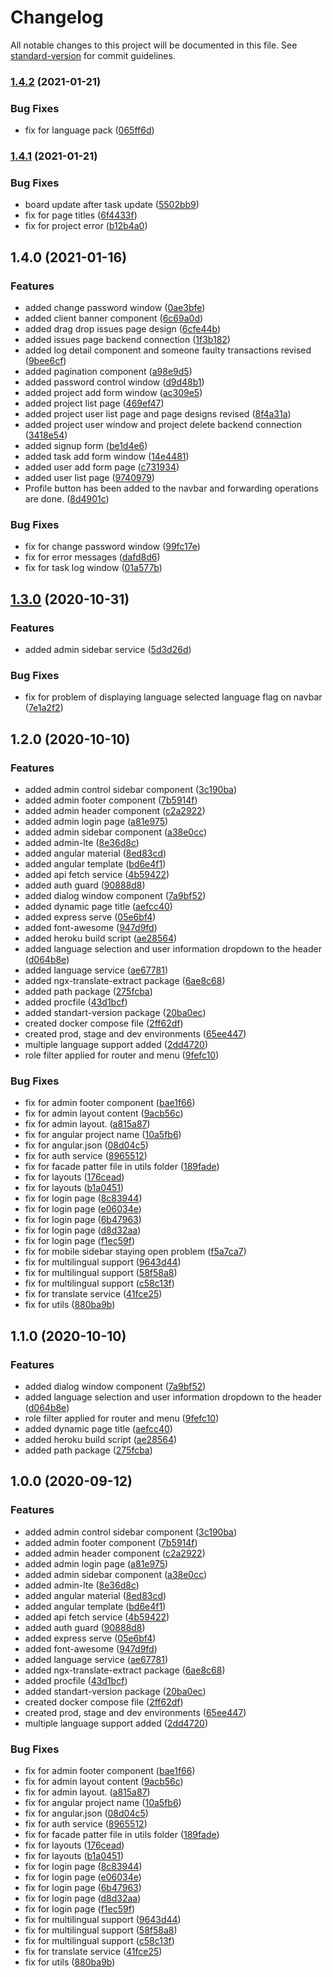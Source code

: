 # Changelog

All notable changes to this project will be documented in this file. See [standard-version](https://github.com/conventional-changelog/standard-version) for commit guidelines.

### [1.4.2](https://github.com/ismetkizgin/fi-website/compare/v1.4.1...v1.4.2) (2021-01-21)


### Bug Fixes

* fix for language pack ([065ff6d](https://github.com/ismetkizgin/fi-website/commit/065ff6dff6e70223df8d255ff1e35883a80e4cf6))

### [1.4.1](https://github.com/ismetkizgin/fi-website/compare/v1.4.0...v1.4.1) (2021-01-21)


### Bug Fixes

* board update after task update ([5502bb9](https://github.com/ismetkizgin/fi-website/commit/5502bb962edd4b376c318bd96b7dfb3dcb3b5601))
* fix for page titles ([6f4433f](https://github.com/ismetkizgin/fi-website/commit/6f4433f52c8ef25f41fda6d1977a740794b4afe8))
* fix for project error ([b12b4a0](https://github.com/ismetkizgin/fi-website/commit/b12b4a048bfa95fca8b6facc0ee78ce489989ce8))

## 1.4.0 (2021-01-16)


### Features

* added change password window ([0ae3bfe](https://github.com/ismetkizgin/fi-website/commit/0ae3bfee754c513802c91ace45135a0621bb5ea2))
* added client banner component ([6c69a0d](https://github.com/ismetkizgin/fi-website/commit/6c69a0d26a68bbaeaa4406ffb1810bcd95f6d088))
* added drag drop issues page design ([6cfe44b](https://github.com/ismetkizgin/fi-website/commit/6cfe44b5efade4eae1883be52787ce7681a7dcc2))
* added issues page backend connection ([1f3b182](https://github.com/ismetkizgin/fi-website/commit/1f3b182ab5eb9bcfcd1b9d4daeeb2bcd9c25a682))
* added log detail component and someone faulty transactions revised ([9bee6cf](https://github.com/ismetkizgin/fi-website/commit/9bee6cfb7083f1476c1f52980c5839a63fd18b7c))
* added pagination component ([a98e9d5](https://github.com/ismetkizgin/fi-website/commit/a98e9d58ca0b14398ebcc7254e55baee54f0dbe7))
* added password control window ([d9d48b1](https://github.com/ismetkizgin/fi-website/commit/d9d48b1c4df0cfe562bd3dca9a4be05927705c23))
* added project add form window ([ac309e5](https://github.com/ismetkizgin/fi-website/commit/ac309e55c288333be414cb35e153650ee9ff1804))
* added project list page ([469ef47](https://github.com/ismetkizgin/fi-website/commit/469ef47f524687ab2883c2bc1544ae7be9c85660))
* added project user list page and page designs revised ([8f4a31a](https://github.com/ismetkizgin/fi-website/commit/8f4a31a49864b37a6fdee087454fdb858c15f9ae))
* added project user window and project delete backend connection ([3418e54](https://github.com/ismetkizgin/fi-website/commit/3418e54d6a4a7040255457fba88c11f0ee8d333f))
* added signup form ([be1d4e6](https://github.com/ismetkizgin/fi-website/commit/be1d4e6e3622d61413da00164f49aa55214ca94d))
* added task add form window ([14e4481](https://github.com/ismetkizgin/fi-website/commit/14e4481f672bf693185dbd50ddedd7433e9e8291))
* added user add form page ([c731934](https://github.com/ismetkizgin/fi-website/commit/c731934e47fbf8c87939720cb8b6eeff6648eaec))
* added user list page ([9740979](https://github.com/ismetkizgin/fi-website/commit/9740979308f1cd09a156066265b455b44ded952c))
* Profile button has been added to the navbar and forwarding operations are done. ([8d4901c](https://github.com/ismetkizgin/fi-website/commit/8d4901c2060457d04f7332736a5fd82f7fd444f6))


### Bug Fixes

* fix for change password window ([99fc17e](https://github.com/ismetkizgin/fi-website/commit/99fc17ee8305cff25c322beb4c09f1014c282d9d))
* fix for error messages ([dafd8d6](https://github.com/ismetkizgin/fi-website/commit/dafd8d63cfd533c425fb17779195bac14e3c43a8))
* fix for task log window ([01a577b](https://github.com/ismetkizgin/fi-website/commit/01a577bcb39181d62ae449e32efcc45ea77eaa3f))

## [1.3.0](https://github.com/ismetkizgin/AdminLTE-Starting-Kit-Angularjs/compare/v1.2.0...v1.3.0) (2020-10-31)


### Features

* added admin sidebar service ([5d3d26d](https://github.com/ismetkizgin/AdminLTE-Starting-Kit-Angularjs/commit/5d3d26da63d6847054e826028a8e00b822c540cd))


### Bug Fixes

* fix for problem of displaying language selected language flag on navbar ([7e1a2f2](https://github.com/ismetkizgin/AdminLTE-Starting-Kit-Angularjs/commit/7e1a2f23184234ce8737028fdf0e4ba3f78574c8))

## 1.2.0 (2020-10-10)


### Features

* added admin control sidebar component ([3c190ba](https://github.com/ismetkizgin/AdminLTE-Starting-Kit-Angularjs/commit/3c190ba5f6653766236dd0146cfad3f6e6717302))
* added admin footer component ([7b5914f](https://github.com/ismetkizgin/AdminLTE-Starting-Kit-Angularjs/commit/7b5914fd8d50b1f61abda77943a0a1041b47f764))
* added admin header component ([c2a2922](https://github.com/ismetkizgin/AdminLTE-Starting-Kit-Angularjs/commit/c2a2922a5f367f0e48255f7a68564f97090456a0))
* added admin login page ([a81e975](https://github.com/ismetkizgin/AdminLTE-Starting-Kit-Angularjs/commit/a81e97503fc030401dd19eb6f740df2883647df9))
* added admin sidebar component ([a38e0cc](https://github.com/ismetkizgin/AdminLTE-Starting-Kit-Angularjs/commit/a38e0cccb65fe4b965c8cb5365d59b4662298f7b))
* added admin-lte ([8e36d8c](https://github.com/ismetkizgin/AdminLTE-Starting-Kit-Angularjs/commit/8e36d8c95d502037ac1fe7fbe166606fabcb3524))
* added angular material ([8ed83cd](https://github.com/ismetkizgin/AdminLTE-Starting-Kit-Angularjs/commit/8ed83cd31858da5a6d5ecf328502d70043bb928e))
* added angular template ([bd6e4f1](https://github.com/ismetkizgin/AdminLTE-Starting-Kit-Angularjs/commit/bd6e4f15706acb79ea83acaba9948dce99e07244))
* added api fetch service ([4b59422](https://github.com/ismetkizgin/AdminLTE-Starting-Kit-Angularjs/commit/4b59422981c2db934c0c28a19ef78d6fc32d624d))
* added auth guard ([90888d8](https://github.com/ismetkizgin/AdminLTE-Starting-Kit-Angularjs/commit/90888d802349f327dc028d2bd4a8d0a0cd00ea08))
* added dialog window component ([7a9bf52](https://github.com/ismetkizgin/AdminLTE-Starting-Kit-Angularjs/commit/7a9bf527937191440adc1515c5819bb24c987f6e))
* added dynamic page title ([aefcc40](https://github.com/ismetkizgin/AdminLTE-Starting-Kit-Angularjs/commit/aefcc40a6a91c21327ab276cc3bc638e7b3e1279))
* added express serve ([05e6bf4](https://github.com/ismetkizgin/AdminLTE-Starting-Kit-Angularjs/commit/05e6bf417de8e29e3a4e019b3bea73e73329782c))
* added font-awesome ([947d9fd](https://github.com/ismetkizgin/AdminLTE-Starting-Kit-Angularjs/commit/947d9fd760301cb72d73019853fb7dcb8adec973))
* added heroku build script ([ae28564](https://github.com/ismetkizgin/AdminLTE-Starting-Kit-Angularjs/commit/ae285642898c022f7acdac4bac208845c821527d))
* added language selection and user information dropdown to the header ([d064b8e](https://github.com/ismetkizgin/AdminLTE-Starting-Kit-Angularjs/commit/d064b8e2f3d86803107d246316c3be183f99478b))
* added language service ([ae67781](https://github.com/ismetkizgin/AdminLTE-Starting-Kit-Angularjs/commit/ae67781b5c12e14cb8184158452ce45299fb1f84))
* added ngx-translate-extract package ([6ae8c68](https://github.com/ismetkizgin/AdminLTE-Starting-Kit-Angularjs/commit/6ae8c68269ebb15cc1098ac4f1a80202f39bbf07))
* added path package ([275fcba](https://github.com/ismetkizgin/AdminLTE-Starting-Kit-Angularjs/commit/275fcbae86932989a181cb09a5e205558a7900d5))
* added procfile ([43d1bcf](https://github.com/ismetkizgin/AdminLTE-Starting-Kit-Angularjs/commit/43d1bcf16306280f73f24d98bd4ae90301ac487e))
* added standart-version package ([20ba0ec](https://github.com/ismetkizgin/AdminLTE-Starting-Kit-Angularjs/commit/20ba0ec42c911202c4b6a372dcd51cbec6bf85b9))
* created docker compose file ([2ff62df](https://github.com/ismetkizgin/AdminLTE-Starting-Kit-Angularjs/commit/2ff62df2c0adc1eee134ac866e6b8eb4549d0412))
* created prod, stage and dev environments ([65ee447](https://github.com/ismetkizgin/AdminLTE-Starting-Kit-Angularjs/commit/65ee4473c4c41a96fdca69b609279071a2da3881))
* multiple language support added ([2dd4720](https://github.com/ismetkizgin/AdminLTE-Starting-Kit-Angularjs/commit/2dd4720b0026eddf7b62fb76a101da06b826342a))
* role filter applied for router and menu ([9fefc10](https://github.com/ismetkizgin/AdminLTE-Starting-Kit-Angularjs/commit/9fefc10c92d4bc062a6d1274b405a33d1474756a))


### Bug Fixes

* fix for admin footer component ([bae1f66](https://github.com/ismetkizgin/AdminLTE-Starting-Kit-Angularjs/commit/bae1f668e6e5731661452174dd2bbe11f0050f0c))
* fix for admin layout content ([9acb56c](https://github.com/ismetkizgin/AdminLTE-Starting-Kit-Angularjs/commit/9acb56c27a57100d4ac76b9448af641b735e61bb))
* fix for admin layout. ([a815a87](https://github.com/ismetkizgin/AdminLTE-Starting-Kit-Angularjs/commit/a815a87956749b69b40d2974704378510f3b2831))
* fix for angular project name ([10a5fb6](https://github.com/ismetkizgin/AdminLTE-Starting-Kit-Angularjs/commit/10a5fb68e48bb0ed5530baca8fc534dc031c32ac))
* fix for angular.json ([08d04c5](https://github.com/ismetkizgin/AdminLTE-Starting-Kit-Angularjs/commit/08d04c5af0b865acf7ed231fd652a1647c0d9481))
* fix for auth service ([8965512](https://github.com/ismetkizgin/AdminLTE-Starting-Kit-Angularjs/commit/8965512ef69dcc4c4726ff65ed003db27bc07e85))
* fix for facade patter file in utils folder ([189fade](https://github.com/ismetkizgin/AdminLTE-Starting-Kit-Angularjs/commit/189faded7e3ee7576f3df92a7bc2ce47f086e620))
* fix for layouts ([176cead](https://github.com/ismetkizgin/AdminLTE-Starting-Kit-Angularjs/commit/176cead1f961f0d5f754f4edd108ffe8f872e597))
* fix for layouts ([b1a0451](https://github.com/ismetkizgin/AdminLTE-Starting-Kit-Angularjs/commit/b1a045104b8fd62d3bf76762f112c3ee9a97182b))
* fix for login page ([8c83944](https://github.com/ismetkizgin/AdminLTE-Starting-Kit-Angularjs/commit/8c839442bc2face2dc2d4b42ea092a31f3e77642))
* fix for login page ([e06034e](https://github.com/ismetkizgin/AdminLTE-Starting-Kit-Angularjs/commit/e06034ea7d732dfc7575521fecced1184693c5d1))
* fix for login page ([6b47963](https://github.com/ismetkizgin/AdminLTE-Starting-Kit-Angularjs/commit/6b47963fa61563fd720a770edc5bf5fb5b0e4c19))
* fix for login page ([d8d32aa](https://github.com/ismetkizgin/AdminLTE-Starting-Kit-Angularjs/commit/d8d32aaa8a4f45f966c941e353137dfdb4b9f834))
* fix for login page ([f1ec59f](https://github.com/ismetkizgin/AdminLTE-Starting-Kit-Angularjs/commit/f1ec59f577e1edb7fcd8ed19063a9210f8c7f4f8))
* fix for mobile sidebar staying open problem ([f5a7ca7](https://github.com/ismetkizgin/AdminLTE-Starting-Kit-Angularjs/commit/f5a7ca709417cfc2b9f9c479897cd5014928005a))
* fix for multilingual support ([9643d44](https://github.com/ismetkizgin/AdminLTE-Starting-Kit-Angularjs/commit/9643d44ae20e6ef555c9d904eb84c596fb512140))
* fix for multilingual support ([58f58a8](https://github.com/ismetkizgin/AdminLTE-Starting-Kit-Angularjs/commit/58f58a82f8685c9b4008d6351b2880cb222e9f04))
* fix for multilingual support ([c58c13f](https://github.com/ismetkizgin/AdminLTE-Starting-Kit-Angularjs/commit/c58c13f45e95156025d465d3e87697fed45c1cb9))
* fix for translate service ([41fce25](https://github.com/ismetkizgin/AdminLTE-Starting-Kit-Angularjs/commit/41fce25fa15cebb637db4e0991f01532280fea2d))
* fix for utils ([880ba9b](https://github.com/ismetkizgin/AdminLTE-Starting-Kit-Angularjs/commit/880ba9b0423f1898662f99880c167c5b26a48035))

## 1.1.0 (2020-10-10)


### Features

* added dialog window component ([7a9bf52](https://github.com/ismetkizgin/AdminLTE-Starting-Kit-Angularjs/commit/7a9bf527937191440adc1515c5819bb24c987f6e))
* added language selection and user information dropdown to the header ([d064b8e](https://github.com/ismetkizgin/AdminLTE-Starting-Kit-Angularjs/commit/d064b8e2f3d86803107d246316c3be183f99478b))
* role filter applied for router and menu ([9fefc10](https://github.com/ismetkizgin/AdminLTE-Starting-Kit-Angularjs/commit/9fefc10c92d4bc062a6d1274b405a33d1474756a))
* added dynamic page title ([aefcc40](https://github.com/ismetkizgin/AdminLTE-Starting-Kit-Angularjs/commit/aefcc40a6a91c21327ab276cc3bc638e7b3e1279))
* added heroku build script ([ae28564](https://github.com/ismetkizgin/AdminLTE-Starting-Kit-Angularjs/commit/ae285642898c022f7acdac4bac208845c821527d))
* added path package ([275fcba](https://github.com/ismetkizgin/AdminLTE-Starting-Kit-Angularjs/commit/275fcbae86932989a181cb09a5e205558a7900d5))


## 1.0.0 (2020-09-12)


### Features

* added admin control sidebar component ([3c190ba](https://github.com/ismetkizgin/AdminLTE-Starting-Kit-Angularjs/commit/3c190ba5f6653766236dd0146cfad3f6e6717302))
* added admin footer component ([7b5914f](https://github.com/ismetkizgin/AdminLTE-Starting-Kit-Angularjs/commit/7b5914fd8d50b1f61abda77943a0a1041b47f764))
* added admin header component ([c2a2922](https://github.com/ismetkizgin/AdminLTE-Starting-Kit-Angularjs/commit/c2a2922a5f367f0e48255f7a68564f97090456a0))
* added admin login page ([a81e975](https://github.com/ismetkizgin/AdminLTE-Starting-Kit-Angularjs/commit/a81e97503fc030401dd19eb6f740df2883647df9))
* added admin sidebar component ([a38e0cc](https://github.com/ismetkizgin/AdminLTE-Starting-Kit-Angularjs/commit/a38e0cccb65fe4b965c8cb5365d59b4662298f7b))
* added admin-lte ([8e36d8c](https://github.com/ismetkizgin/AdminLTE-Starting-Kit-Angularjs/commit/8e36d8c95d502037ac1fe7fbe166606fabcb3524))
* added angular material ([8ed83cd](https://github.com/ismetkizgin/AdminLTE-Starting-Kit-Angularjs/commit/8ed83cd31858da5a6d5ecf328502d70043bb928e))
* added angular template ([bd6e4f1](https://github.com/ismetkizgin/AdminLTE-Starting-Kit-Angularjs/commit/bd6e4f15706acb79ea83acaba9948dce99e07244))
* added api fetch service ([4b59422](https://github.com/ismetkizgin/AdminLTE-Starting-Kit-Angularjs/commit/4b59422981c2db934c0c28a19ef78d6fc32d624d))
* added auth guard ([90888d8](https://github.com/ismetkizgin/AdminLTE-Starting-Kit-Angularjs/commit/90888d802349f327dc028d2bd4a8d0a0cd00ea08))
* added express serve ([05e6bf4](https://github.com/ismetkizgin/AdminLTE-Starting-Kit-Angularjs/commit/05e6bf417de8e29e3a4e019b3bea73e73329782c))
* added font-awesome ([947d9fd](https://github.com/ismetkizgin/AdminLTE-Starting-Kit-Angularjs/commit/947d9fd760301cb72d73019853fb7dcb8adec973))
* added language service ([ae67781](https://github.com/ismetkizgin/AdminLTE-Starting-Kit-Angularjs/commit/ae67781b5c12e14cb8184158452ce45299fb1f84))
* added ngx-translate-extract package ([6ae8c68](https://github.com/ismetkizgin/AdminLTE-Starting-Kit-Angularjs/commit/6ae8c68269ebb15cc1098ac4f1a80202f39bbf07))
* added procfile ([43d1bcf](https://github.com/ismetkizgin/AdminLTE-Starting-Kit-Angularjs/commit/43d1bcf16306280f73f24d98bd4ae90301ac487e))
* added standart-version package ([20ba0ec](https://github.com/ismetkizgin/AdminLTE-Starting-Kit-Angularjs/commit/20ba0ec42c911202c4b6a372dcd51cbec6bf85b9))
* created docker compose file ([2ff62df](https://github.com/ismetkizgin/AdminLTE-Starting-Kit-Angularjs/commit/2ff62df2c0adc1eee134ac866e6b8eb4549d0412))
* created prod, stage and dev environments ([65ee447](https://github.com/ismetkizgin/AdminLTE-Starting-Kit-Angularjs/commit/65ee4473c4c41a96fdca69b609279071a2da3881))
* multiple language support added ([2dd4720](https://github.com/ismetkizgin/AdminLTE-Starting-Kit-Angularjs/commit/2dd4720b0026eddf7b62fb76a101da06b826342a))


### Bug Fixes

* fix for admin footer component ([bae1f66](https://github.com/ismetkizgin/AdminLTE-Starting-Kit-Angularjs/commit/bae1f668e6e5731661452174dd2bbe11f0050f0c))
* fix for admin layout content ([9acb56c](https://github.com/ismetkizgin/AdminLTE-Starting-Kit-Angularjs/commit/9acb56c27a57100d4ac76b9448af641b735e61bb))
* fix for admin layout. ([a815a87](https://github.com/ismetkizgin/AdminLTE-Starting-Kit-Angularjs/commit/a815a87956749b69b40d2974704378510f3b2831))
* fix for angular project name ([10a5fb6](https://github.com/ismetkizgin/AdminLTE-Starting-Kit-Angularjs/commit/10a5fb68e48bb0ed5530baca8fc534dc031c32ac))
* fix for angular.json ([08d04c5](https://github.com/ismetkizgin/AdminLTE-Starting-Kit-Angularjs/commit/08d04c5af0b865acf7ed231fd652a1647c0d9481))
* fix for auth service ([8965512](https://github.com/ismetkizgin/AdminLTE-Starting-Kit-Angularjs/commit/8965512ef69dcc4c4726ff65ed003db27bc07e85))
* fix for facade patter file in utils folder ([189fade](https://github.com/ismetkizgin/AdminLTE-Starting-Kit-Angularjs/commit/189faded7e3ee7576f3df92a7bc2ce47f086e620))
* fix for layouts ([176cead](https://github.com/ismetkizgin/AdminLTE-Starting-Kit-Angularjs/commit/176cead1f961f0d5f754f4edd108ffe8f872e597))
* fix for layouts ([b1a0451](https://github.com/ismetkizgin/AdminLTE-Starting-Kit-Angularjs/commit/b1a045104b8fd62d3bf76762f112c3ee9a97182b))
* fix for login page ([8c83944](https://github.com/ismetkizgin/AdminLTE-Starting-Kit-Angularjs/commit/8c839442bc2face2dc2d4b42ea092a31f3e77642))
* fix for login page ([e06034e](https://github.com/ismetkizgin/AdminLTE-Starting-Kit-Angularjs/commit/e06034ea7d732dfc7575521fecced1184693c5d1))
* fix for login page ([6b47963](https://github.com/ismetkizgin/AdminLTE-Starting-Kit-Angularjs/commit/6b47963fa61563fd720a770edc5bf5fb5b0e4c19))
* fix for login page ([d8d32aa](https://github.com/ismetkizgin/AdminLTE-Starting-Kit-Angularjs/commit/d8d32aaa8a4f45f966c941e353137dfdb4b9f834))
* fix for login page ([f1ec59f](https://github.com/ismetkizgin/AdminLTE-Starting-Kit-Angularjs/commit/f1ec59f577e1edb7fcd8ed19063a9210f8c7f4f8))
* fix for multilingual support ([9643d44](https://github.com/ismetkizgin/AdminLTE-Starting-Kit-Angularjs/commit/9643d44ae20e6ef555c9d904eb84c596fb512140))
* fix for multilingual support ([58f58a8](https://github.com/ismetkizgin/AdminLTE-Starting-Kit-Angularjs/commit/58f58a82f8685c9b4008d6351b2880cb222e9f04))
* fix for multilingual support ([c58c13f](https://github.com/ismetkizgin/AdminLTE-Starting-Kit-Angularjs/commit/c58c13f45e95156025d465d3e87697fed45c1cb9))
* fix for translate service ([41fce25](https://github.com/ismetkizgin/AdminLTE-Starting-Kit-Angularjs/commit/41fce25fa15cebb637db4e0991f01532280fea2d))
* fix for utils ([880ba9b](https://github.com/ismetkizgin/AdminLTE-Starting-Kit-Angularjs/commit/880ba9b0423f1898662f99880c167c5b26a48035))
